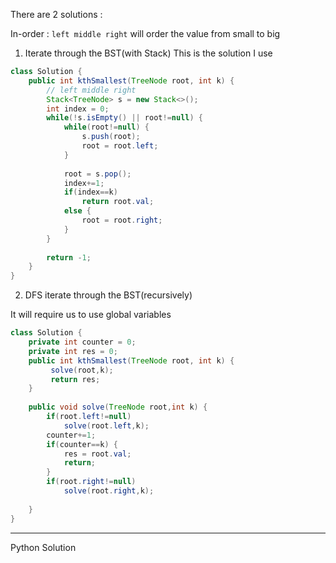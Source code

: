 
There are 2 solutions :

In-order : `left middle right` will order the value from small to big

1. Iterate through the BST(with Stack)
This is the solution I use


```Java
class Solution {
    public int kthSmallest(TreeNode root, int k) {
        // left middle right
        Stack<TreeNode> s = new Stack<>();
        int index = 0;
        while(!s.isEmpty() || root!=null) {
            while(root!=null) {
                s.push(root);
                root = root.left;
            }
            
            root = s.pop();
            index+=1;
            if(index==k)
                return root.val;
            else {
                root = root.right;
            }
        }
        
        return -1;
    }
}

```

2. DFS iterate through the BST(recursively)

It will require us to use global variables

```Java
class Solution {
    private int counter = 0;
    private int res = 0;
    public int kthSmallest(TreeNode root, int k) {
         solve(root,k);
         return res;
    }
    
    public void solve(TreeNode root,int k) {
        if(root.left!=null)
            solve(root.left,k);
        counter+=1;
        if(counter==k) {
            res = root.val;
            return;
        }
        if(root.right!=null)
            solve(root.right,k);
        
    }
}

```

---

Python Solution

